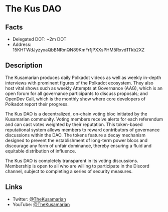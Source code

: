 # The Kus DAO

## Facts
- Delegated DOT: ~2m DOT
- Address: 15KHTWdJyzyxaQbBNRmQN89KmFr1jPXXsPHM5Rxvd1Tkb2XZ

## Description

The Kusamarian produces daily Polkadot videos as well as weekly in-depth interviews with prominent figures of the Polkadot ecosystem. They also host vital shows such as weekly Attempts at Governance (AAG), which is an open forum for all governance participants to discuss proposals; and OpenDev Call, which is the monthly show where core developers of Polkadot report their progress.

The Kus DAO is a decentralized, on-chain voting bloc initiated by the Kusamarian community. Voting members receive alerts for each referendum and can cast votes weighted by their reputation. This token-based reputational system allows members to reward contributors of governance discussions within the DAO. The tokens feature a decay mechanism designed to prevent the establishment of long-term power blocs and discourage any form of unfair dominance, thereby ensuring a fluid and equitable distribution of influence.

The Kus DAO is completely transparent in its voting discussions. Membership is open to all who are willing to participate in the Discord channel, subject to completing a series of security measures.

## Links
- Twitter: [@TheKusamarian](https://twitter.com/TheKusamarian)
- YouTube: [@TheKusamarian](https://www.youtube.com/@TheKusamarian)